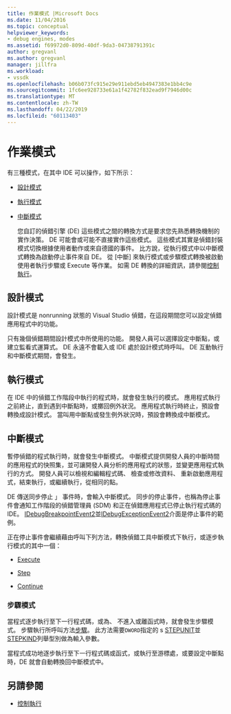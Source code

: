 ```yaml
---
title: 作業模式 |Microsoft Docs
ms.date: 11/04/2016
ms.topic: conceptual
helpviewer_keywords:
- debug engines, modes
ms.assetid: f69972d0-809d-40df-9da3-04738791391c
author: gregvanl
ms.author: gregvanl
manager: jillfra
ms.workload:
- vssdk
ms.openlocfilehash: b06b073fc915e29e911ebd5eb4947383e1bb4c9e
ms.sourcegitcommit: 1fc6ee928733e61a1f42782f832ead9f7946d00c
ms.translationtype: MT
ms.contentlocale: zh-TW
ms.lasthandoff: 04/22/2019
ms.locfileid: "60113403"
---
```

# <a name="operational-modes"></a>作業模式
有三種模式，在其中 IDE 可以操作，如下所示：

- [設計模式](#vsconoperationalmodesanchor1)

- [執行模式](#vsconoperationalmodesanchor2)

- [中斷模式](#vsconoperationalmodesanchor3)

  您自訂的偵錯引擎 (DE) 這些模式之間的轉換方式是要求您先熟悉轉換機制的實作決策。 DE 可能會或可能不直接實作這些模式。 這些模式其實是偵錯封裝模式切換根據使用者動作或來自德國的事件。 比方說，從執行模式中以中斷模式轉換為啟動停止事件來自 DE。 從 [中斷] 來執行模式或步驟模式轉換被啟動使用者執行步驟或 Execute 等作業。 如需 DE 轉換的詳細資訊，請參閱[控制執行](../../extensibility/debugger/control-of-execution.md)。

## <a name="vsconoperationalmodesanchor1"></a> 設計模式
 設計模式是 nonrunning 狀態的 Visual Studio 偵錯，在這段期間您可以設定偵錯應用程式中的功能。

 只有幾個偵錯期間設計模式中所使用的功能。 開發人員可以選擇設定中斷點，或建立監看式運算式。 DE 永遠不會載入或 IDE 處於設計模式時呼叫。 DE 互動執行和中斷模式期間，會發生。

## <a name="vsconoperationalmodesanchor2"></a> 執行模式
 在 IDE 中的偵錯工作階段中執行的程式時，就會發生執行的模式。 應用程式執行之前終止，直到遇到中斷點時，或擲回例外狀況。 應用程式執行時終止，預設會轉換成設計模式。 當叫用中斷點或發生例外狀況時，預設會轉換成中斷模式。

## <a name="vsconoperationalmodesanchor3"></a> 中斷模式
 暫停偵錯的程式執行時，就會發生中斷模式。 中斷模式提供開發人員的中斷時間的應用程式的快照集，並可讓開發人員分析的應用程式的狀態，並變更應用程式執行的方式。 開發人員可以檢視和編輯程式碼、 檢查或修改資料、 重新啟動應用程式，結束執行，或繼續執行，從相同的點。

 DE 傳送同步停止 」 事件時，會輸入中斷模式。 同步的停止事件，也稱為停止事件會通知工作階段的偵錯管理員 (SDM) 和正在偵錯應用程式已停止執行程式碼的 IDE。 [IDebugBreakpointEvent2](../../extensibility/debugger/reference/idebugbreakpointevent2.md)並[IDebugExceptionEvent2](../../extensibility/debugger/reference/idebugexceptionevent2.md)介面是停止事件的範例。

 正在停止事件會繼續藉由呼叫下列方法，轉換偵錯工具中斷模式下執行，或逐步執行模式的其中一個：

- [Execute](../../extensibility/debugger/reference/idebugprocess3-execute.md)

- [Step](../../extensibility/debugger/reference/idebugprocess3-step.md)

- [Continue](../../extensibility/debugger/reference/idebugprocess3-continue.md)

### <a name="vsconoperationalmodesanchor4"></a> 步驟模式
 當程式逐步執行至下一行程式碼，或為、 不進入或離函式時，就會發生步驟模式。 步驟執行所呼叫方法[步驟](../../extensibility/debugger/reference/idebugprocess3-step.md)。 此方法需要`DWORD`指定的 s [STEPUNIT](../../extensibility/debugger/reference/stepunit.md)並[STEPKIND](../../extensibility/debugger/reference/stepkind.md)列舉型別做為輸入參數。

 當程式成功地逐步執行至下一行程式碼或函式，或執行至游標處，或要設定中斷點時，DE 就會自動轉換回中斷模式中。

## <a name="see-also"></a>另請參閱
- [控制執行](../../extensibility/debugger/control-of-execution.md)